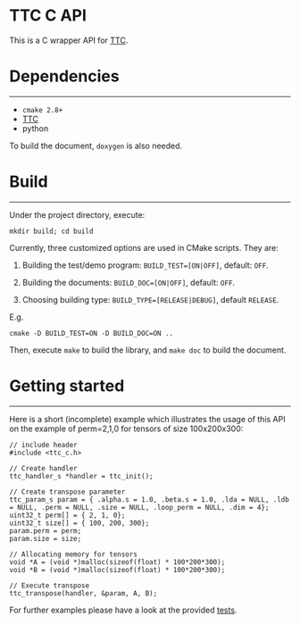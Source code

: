 # TTC C API #

This is a C wrapper API for [TTC](https://github.com/HPAC/TTC).

# Dependencies
--------------

* `cmake 2.8+`
* [TTC](https://github.com/HPAC/TTC)
* python

To build the document, `doxygen` is also needed.

# Build
--------------

Under the project directory, execute:

```shell
mkdir build; cd build
```

Currently, three customized options are used in CMake scripts. They are:

1. Building the test/demo program: `BUILD_TEST=[ON|OFF]`, default: `OFF`.

2. Building the documents: `BUILD_DOC=[ON|OFF]`, default: `OFF`.

3. Choosing building type: `BUILD_TYPE=[RELEASE|DEBUG]`, default `RELEASE`.

E.g.

```shell
cmake -D BUILD_TEST=ON -D BUILD_DOC=ON ..
```

Then, execute `make` to build the library, and `make doc` to build the document.

# Getting started
--------------

Here is a short (incomplete) example which illustrates the usage of this API on
the example of perm=2,1,0 for tensors of size 100x200x300:

    // include header
    #include <ttc_c.h>

    // Create handler
    ttc_handler_s *handler = ttc_init();

    // Create transpose parameter
    ttc_param_s param = { .alpha.s = 1.0, .beta.s = 1.0, .lda = NULL, .ldb = NULL, .perm = NULL, .size = NULL, .loop_perm = NULL, .dim = 4};
    uint32_t perm[] = { 2, 1, 0};
    uint32_t size[] = { 100, 200, 300};
    param.perm = perm;
    param.size = size;

    // Allocating memory for tensors
    void *A = (void *)malloc(sizeof(float) * 100*200*300);
    void *B = (void *)malloc(sizeof(float) * 100*200*300);

    // Execute transpose
    ttc_transpose(handler, &param, A, B);

For further examples please have a look at the provided [tests](https://github.com/HPAC/TTC-C/blob/master/test/jit-test.c).
